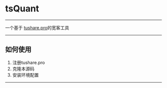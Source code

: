 # tsQuant

---
一个基于 [tushare.pro](https://tushare.pro)的宽客工具


---
## 如何使用

1. 注册tushare.pro
2. 克隆本源码
3. 安装环境配置


---
